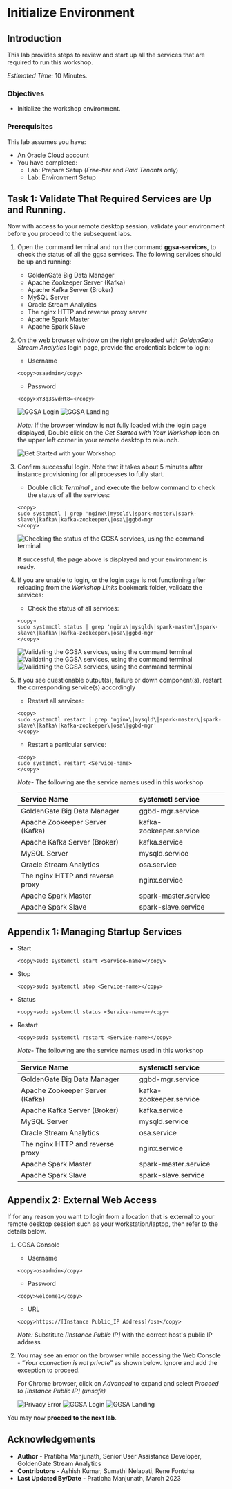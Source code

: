 # Initialize Environment

## Introduction

This lab provides steps to review and start up all the services that are required to run this workshop.

*Estimated Time:* 10 Minutes.

### Objectives
- Initialize the workshop environment.

### Prerequisites
This lab assumes you have:
- An Oracle Cloud account
- You have completed:
    - Lab: Prepare Setup (*Free-tier* and *Paid Tenants* only)
    - Lab: Environment Setup

## Task 1: Validate That Required Services are Up and Running.
Now with access to your remote desktop session, validate your environment before you proceed to the subsequent labs.
1. Open the command terminal and run the command **ggsa-services**, to check the status of all the ggsa services. The following services should be up and running:

    - GoldenGate Big Data Manager
    - Apache Zookeeper Server (Kafka)
    - Apache Kafka Server (Broker)
    - MySQL Server
    - Oracle Stream Analytics
    - The nginx HTTP and reverse proxy server
    - Apache Spark Master
    - Apache Spark Slave

2. On the web browser window on the right preloaded with *GoldenGate Stream Analytics* login page, provide the credentials below to login:

    - Username

    ```
    <copy>osaadmin</copy>
    ```

    - Password

    ```
    <copy>xY3q3svdHt8=</copy>
    ```

    ![GGSA Login](./images/ggsa-login.png "")
    ![GGSA Landing](./images/ggsa-landing.png "")

    *Note:* If the browser window is not fully loaded with the login page displayed, Double click on the *Get Started with Your Workshop* icon on the upper left corner in your remote desktop to relaunch.

    ![Get Started with your Workshop](./images/get-started-icon.png "")

3. Confirm successful login. Note that it takes about 5 minutes after instance provisioning for all processes to fully start.

    - Double click *Terminal* , and execute the below command to check the status of all the services:

    ```
    <copy>
    sudo systemctl | grep 'nginx\|mysqld\|spark-master\|spark-slave\|kafka\|kafka-zookeeper\|osa\|ggbd-mgr'
    </copy>
    ```

    ![Checking the status of the GGSA services, using the command terminal](images/ggsa-terminal-status.png " ")

    If successful, the page above is displayed and your environment is ready.  

    
4. If you are unable to login, or the login page is not functioning after reloading from the *Workshop Links* bookmark folder, validate the services:

    - Check the status of all services:

    ```
    <copy>
    sudo systemctl status | grep 'nginx\|mysqld\|spark-master\|spark-slave\|kafka\|kafka-zookeeper\|osa\|ggbd-mgr'
    </copy>
    ```

    ![Validating the GGSA services, using the command terminal](images/ggsa-terminal2.png " ")
    ![Validating the GGSA services, using the command terminal](images/ggsa-terminal3.png " ")
    ![Validating the GGSA services, using the command terminal](images/ggsa-terminal4.png " ")


5. If you see questionable output(s), failure or down component(s), restart the corresponding service(s) accordingly

    - Restart all services:

    ```
    <copy>
    sudo systemctl restart | grep 'nginx\|mysqld\|spark-master\|spark-slave\|kafka\|kafka-zookeeper\|osa\|ggbd-mgr'
    </copy>
    ```

    - Restart a particular service:

    ```
    <copy>
    sudo systemctl restart <Service-name>
    </copy>
    ```

    *Note*- The following are the service names used in this workshop

    | Service Name                    |systemctl service             |
    |:-------------                   | :----------------------------|
    | GoldenGate Big Data Manager     | ggbd-mgr.service             |
    | Apache Zookeeper Server (Kafka) | kafka-zookeeper.service      |
    | Apache Kafka Server (Broker)    | kafka.service                |
    | MySQL Server                    | mysqld.service               |
    | Oracle Stream Analytics         | osa.service                  |
    | The nginx HTTP and reverse proxy| nginx.service    |
    | Apache Spark Master             | spark-master.service         |
    | Apache Spark Slave              | spark-slave.service          |

   
## Appendix 1: Managing Startup Services

- Start

    ```
    <copy>sudo systemctl start <Service-name></copy>
    ```

- Stop

    ```
    <copy>sudo systemctl stop <Service-name></copy>
    ```

- Status

    ```
    <copy>sudo systemctl status <Service-name></copy>
    ```

- Restart

    ```
    <copy>sudo systemctl restart <Service-name></copy>
    ```

    *Note*- The following are the service names used in this workshop

    | Service Name                    |systemctl service             |
    |:-------------                   | :----------------------------|
    | GoldenGate Big Data Manager     | ggbd-mgr.service             |
    | Apache Zookeeper Server (Kafka) | kafka-zookeeper.service      |
    | Apache Kafka Server (Broker)    | kafka.service                |
    | MySQL Server                    | mysqld.service               |
    | Oracle Stream Analytics         | osa.service                  |
    | The nginx HTTP and reverse proxy| nginx.service                |
    | Apache Spark Master             | spark-master.service         |
    | Apache Spark Slave              | spark-slave.service          |

## Appendix 2: External Web Access

If for any reason you want to login from a location that is external to your remote desktop session such as your workstation/laptop, then refer to the details below.

1.  GGSA Console

    - Username

    ```
    <copy>osaadmin</copy>
    ```

    - Password

    ```
    <copy>welcome1</copy>
    ```

    - URL

    ```
    <copy>https://[Instance Public_IP Address]/osa</copy>
    ```

    *Note:* Substitute *[Instance Public IP]* with the correct host's public IP address

2. You may see an error on the browser while accessing the Web Console - “*Your connection is not private*” as shown below. Ignore and add the exception to proceed.

    For Chrome browser, click on *Advanced* to expand and select *Proceed to [Instance Public IP] (unsafe)*

    ![Privacy Error](images/login-ggsa-external-1.png " ")
    ![GGSA Login](images/login-ggsa-external-2.png " ")
    ![GGSA Landing](images/login-ggsa-external-3.png " ")


You may now **proceed to the next lab**.

## Acknowledgements
* **Author** - Pratibha Manjunath, Senior User Assistance Developer, GoldenGate Stream Analytics
* **Contributors** - Ashish Kumar, Sumathi Nelapati, Rene Fontcha
* **Last Updated By/Date** - Pratibha Manjunath, March 2023